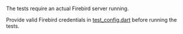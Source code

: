 The tests require an actual Firebird server running.

Provide valid Firebird credentials in [test_config.dart](test_config.dart) before running the tests.

